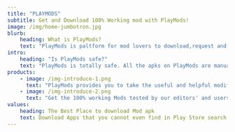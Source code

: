 ```yaml
---
title: "PLAYMODS"
subtitle: Get and Download 100% Working mod with PlayMods!
image: /img/home-jumbotron.jpg
blurb:
    heading: What is PlayMods?
    text: "PlayMods is paltform for mod lovers to download,request and test android mods.PlayMods don't make the mods, and all the mods came from the internet. Over 30,0000 android app mods can be downloaded on PlayMods. And we will add more android mod games and apps for users.We also offer users the most popular and latest official games and apps. You can download the games and apps that you want.."
intro:
    heading: "Is PlayMods safe?"
    text: "PlayMods is totally safe. All the apks on PlayMods are manually vetted and approved. And, pick out the 100% working one, it is on the top of the game page. Therefore, if you download the app from PlayMods you should be safe."
products:
    - image: /img-introduce-1.png
      text: "PlayMods provides you to take the useful and helpful modified games and apps for free. It is the Modded Apk Store which comes with the plenty of the latest and popular games and apps, you can download it with the super fast download speed."
    - image: /img-introduce-2.png
      text: "Get the 100% working Mods tested by our editors' and users' recommendations every day. You'll never miss any trending Android mods. And PlayMods provides tons of popular modded games and paid app all for free."
values:
    heading: The Best Place to download Mod apk
    text: Download Apps that you cannot even find in Play Store search results. Find 300,000+ mods apk and download easily. No need to worry about the virus because there is a 100% safe downloading process.
---
```


